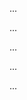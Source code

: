<panel type="warning" header="{{glyphicon_flag}} Can use documentation tools :star::star:" expanded no-close>

<panel type="warning" header="{{glyphicon_flag}} Can explain JavaDoc :star::star:" expanded no-close>
  <include src="../../book/documentation/tools/javaDoc/what/unit-inElsewhere-asFlat.md" boilerplate />
  <panel header="{{glyphicon_folder_close}} Evidence" expanded>

...

  </panel>
</panel>

<panel type="warning" header="{{glyphicon_flag}} Can write Javadoc comments :star::star:" expanded no-close>
  <include src="../../book/documentation/tools/javaDoc/how/unit-inElsewhere-asFlat.md" boilerplate />
  <panel header="{{glyphicon_folder_close}} Evidence" expanded>

...

  </panel>
</panel>

<panel type="warning" header="{{glyphicon_flag}} Can explain Markdown :star::star:" expanded no-close>
  <include src="../../book/documentation/tools/markdown/what/unit-inElsewhere-asFlat.md" boilerplate />
  <panel header="{{glyphicon_folder_close}} Evidence" expanded>

...

  </panel>
</panel>

<panel type="warning" header="{{glyphicon_flag}} Can write documents in Markdown format :star::star:" expanded no-close>
  <include src="../../book/documentation/tools/markdown/how/unit-inElsewhere-asFlat.md" boilerplate />
  <panel header="{{glyphicon_folder_close}} Evidence" expanded>

...

  </panel>
</panel>

<panel type="info" header="{{glyphicon_flag}} Can use basic AsciiDoc :star::star::star:" expanded no-close>
  <include src="../../book/documentation/tools/asciiDoc/what/unit-inElsewhere-asFlat.md" boilerplate />
  <panel header="{{glyphicon_folder_close}} Evidence" expanded>

...

  </panel>
</panel>

</panel>
